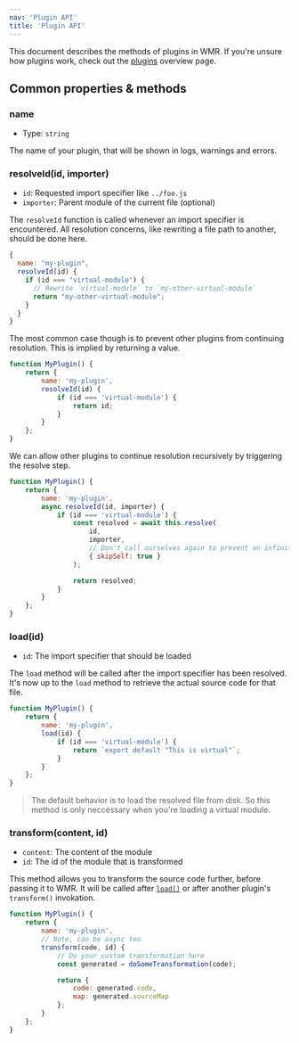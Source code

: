 ```yaml
---
nav: 'Plugin API'
title: 'Plugin API'
---
```


This document describes the methods of plugins in WMR. If you're unsure how plugins work, check out the [plugins](/docs/plugins) overview page.

## Common properties & methods

### name

- Type: `string`

The name of your plugin, that will be shown in logs, warnings and errors.

### resolveId(id, importer)

- `id`: Requested import specifier like `../foo.js`
- `importer`: Parent module of the current file (optional)

The `resolveId` function is called whenever an import specifier is encountered. All resolution concerns, like rewriting a file path to another, should be done here.

```js
{
  name: "my-plugin",
  resolveId(id) {
    if (id === "virtual-module") {
      // Rewrite `virtual-module` to `my-other-virtual-module`
      return "my-other-virtual-module";
    }
  }
}
```

The most common case though is to prevent other plugins from continuing resolution. This is implied by returning a value.

```js
function MyPlugin() {
	return {
		name: 'my-plugin',
		resolveId(id) {
			if (id === 'virtual-module') {
				return id;
			}
		}
	};
}
```

We can allow other plugins to continue resolution recursively by triggering the resolve step.

```js
function MyPlugin() {
	return {
		name: 'my-plugin',
		async resolveId(id, importer) {
			if (id === 'virtual-module') {
				const resolved = await this.resolve(
					id,
					importer,
					// Don't call ourselves again to prevent an infinite loop
					{ skipSelf: true }
				);

				return resolved;
			}
		}
	};
}
```

### load(id)

- `id`: The import specifier that should be loaded

The `load` method will be called after the import specifier has been resolved. It's now up to the `load` method to retrieve the actual source code for that file.

```js
function MyPlugin() {
	return {
		name: 'my-plugin',
		load(id) {
			if (id === 'virtual-module') {
				return `export default "This is virtual"`;
			}
		}
	};
}
```

> The default behavior is to load the resolved file from disk. So this method is only neccessary when you're loading a virtual module.

### transform(content, id)

- `content`: The content of the module
- `id`: The id of the module that is transformed

This method allows you to transform the source code further, before passing it to WMR. It will be called after [`load()`](#load-id) or after another plugin's `transform()` invokation.

```js
function MyPlugin() {
	return {
		name: 'my-plugin',
		// Note, can be async too
		transform(code, id) {
			// Do your custom transformation here
			const generated = doSomeTransformation(code);

			return {
				code: generated.code,
				map: generated.sourceMap
			};
		}
	};
}
```
